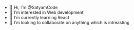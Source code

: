 - 👋 Hi, I’m @SatyamCode
- 👀 I’m interested in Web development
- 🌱 I’m currently learning React
- 💞️ I’m looking to collaborate on anything which is intreasting

<!---
SatyamCode/SatyamCode is a ✨ special ✨ repository because its `README.md` (this file) appears on your GitHub profile.
You can click the Preview link to take a look at your changes.
--->
